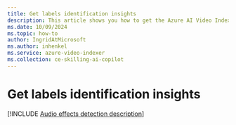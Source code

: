 ```yaml
---
title: Get labels identification insights
description: This article shows you how to get the Azure AI Video Indexer labels identification detection insights.
ms.date: 10/09/2024
ms.topic: how-to
author: IngridAtMicrosoft
ms.author: inhenkel
ms.service: azure-video-indexer
ms.collection: ce-skilling-ai-copilot
---
```


# Get labels identification insights

[!INCLUDE [Audio effects detection description](./includes/labels-identification.md)]
